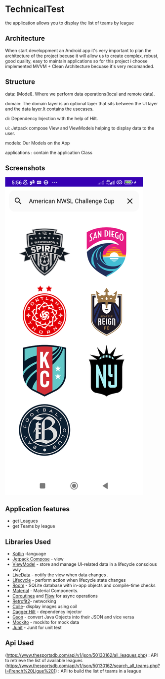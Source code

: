 # TechnicalTest
the application allows you to display the list of teams by league<br/>

Architecture
---------------
When start developpment an Android app it's very important to plan the architecture of the project becuse it will allow us to create complex, robust, good quality, easy to maintain applications so for this project i choose implemented MVVM + Clean Architecture becuase it's very recomanded.

Structure
---------------
data: (Model). Where we perform data operations(local and remote data).

domain: The domain layer is an optional layer that sits between the UI layer and the data layer.It contains the usecases. 

di: Dependency Injection with the help of Hilt.

ui: Jetpack compose View and ViewModels helping to display data to the user.

models: Our Models on the App

applications : contain the application Class


Screenshots
-----------
![MainActivity](screenshots/teams_screen.png "list of teams")

Application features
---------------
* get Leagues
* get Teams by league

Libraries Used
---------------
* [Kotlin](https://kotlinlang.org/) -language
* [Jetpack Compose](https://developer.android.com/develop/ui/compose) - view
* [ViewModel](https://developer.android.com/topic/libraries/architecture/viewmodel) - store and manage UI-related data in a lifecycle conscious way
* [LiveData](https://developer.android.com/jetpack/arch/livedata) - notify the view when data changes .
* [Lifecycle](https://developer.android.com/topic/libraries/architecture/lifecycle) - perform action when lifecycle state changes
* [Room](https://developer.android.com/topic/libraries/architecture/room) - SQLite database with in-app objects and compile-time checks
* [Material](https://material.io/develop/android/docs/getting-started/) - Material Components.
* [Coroutines](https://kotlinlang.org/docs/reference/coroutines-overview.html) and [Flow](https://developer.android.com/kotlin/flow) for async operations
* [Retrofit2](https://square.github.io/retrofit/)- networking
* [Coile](https://coil-kt.github.io/coil/compose/)- display images using coil
* [Dagger Hilt](https://dagger.dev/hilt/) - dependency injector
* [Gson](https://github.com/google/gson) - convert Java Objects into their JSON and vice versa
* [Mockito](https://site.mockito.org/) - mockito for mock data
* [Junit](https://junit.org/junit5/) - Junit for unit test

Api Used
---------------
(https://www.thesportsdb.com/api/v1/json/50130162/all_leagues.php) : API to retrieve the list of available leagues
(https://www.thesportsdb.com/api/v1/json/50130162/search_all_teams.php?l=French%20Ligue%201) : API to build the list of teams in a league
